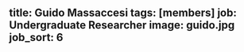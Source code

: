 title: Guido Massaccesi
tags: [members]
job: Undergraduate Researcher
image: guido.jpg
job_sort: 6
---
